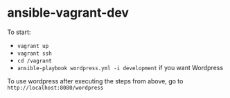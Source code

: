 # ansible-vagrant-dev
To start:
* ```vagrant up```
* ```vagrant ssh```
* ```cd /vagrant```
* ```ansible-playbook wordpress.yml -i development``` if you want Wordpress

To use wordpress after executing the steps from above, go to ```http://localhost:8080/wordpress```
